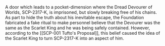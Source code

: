 A door which leads to a pocket-dimension where the Dread Devourer of Worlds, SCP-2317-K, is imprisoned, but slowly breaking free of his chains. As part to hide the truth about his inevitable escape, the Foundation fabricated a fake ritual to make personnel believe that the Devourer was the same as the Scarlet King and he was being safely contained. However, according to the [[SCP-001 Tufto's Proposal]], this belief caused the idea of the Scarlet King to turn SCP-2317-K into an aspect of him.